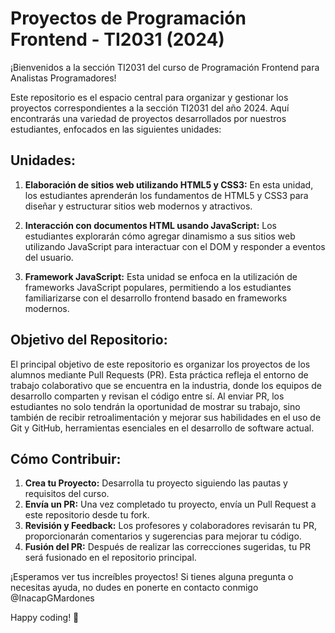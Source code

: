 # Proyectos de Programación Frontend - TI2031 (2024)

¡Bienvenidos a la sección TI2031 del curso de Programación Frontend para Analistas Programadores!

Este repositorio es el espacio central para organizar y gestionar los proyectos correspondientes a la sección TI2031 del año 2024. Aquí encontrarás una variedad de proyectos desarrollados por nuestros estudiantes, enfocados en las siguientes unidades:

## Unidades:

1. **Elaboración de sitios web utilizando HTML5 y CSS3:** En esta unidad, los estudiantes aprenderán los fundamentos de HTML5 y CSS3 para diseñar y estructurar sitios web modernos y atractivos.

2. **Interacción con documentos HTML usando JavaScript:** Los estudiantes explorarán cómo agregar dinamismo a sus sitios web utilizando JavaScript para interactuar con el DOM y responder a eventos del usuario.

3. **Framework JavaScript:** Esta unidad se enfoca en la utilización de frameworks JavaScript populares, permitiendo a los estudiantes familiarizarse con el desarrollo frontend basado en frameworks modernos.

## Objetivo del Repositorio:

El principal objetivo de este repositorio es organizar los proyectos de los alumnos mediante Pull Requests (PR). Esta práctica refleja el entorno de trabajo colaborativo que se encuentra en la industria, donde los equipos de desarrollo comparten y revisan el código entre sí. Al enviar PR, los estudiantes no solo tendrán la oportunidad de mostrar su trabajo, sino también de recibir retroalimentación y mejorar sus habilidades en el uso de Git y GitHub, herramientas esenciales en el desarrollo de software actual.

## Cómo Contribuir:

1. **Crea tu Proyecto:** Desarrolla tu proyecto siguiendo las pautas y requisitos del curso.
2. **Envía un PR:** Una vez completado tu proyecto, envía un Pull Request a este repositorio desde tu fork.
3. **Revisión y Feedback:** Los profesores y colaboradores revisarán tu PR, proporcionarán comentarios y sugerencias para mejorar tu código.
4. **Fusión del PR:** Después de realizar las correcciones sugeridas, tu PR será fusionado en el repositorio principal.

¡Esperamos ver tus increíbles proyectos! Si tienes alguna pregunta o necesitas ayuda, no dudes en ponerte en contacto conmigo @InacapGMardones 

Happy coding! 🚀
